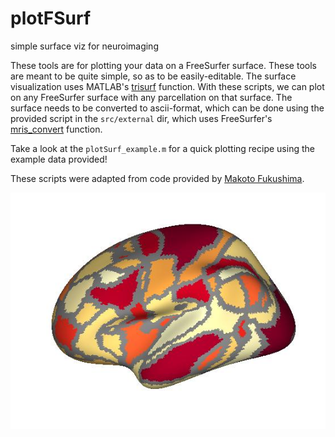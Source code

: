 # plotFSurf
simple surface viz for neuroimaging

These tools are for plotting your data on a FreeSurfer surface. These tools are meant to be quite simple, so as to be easily-editable. The surface visualization uses MATLAB's [trisurf](https://www.mathworks.com/help/matlab/ref/trisurf.html) function. With these scripts, we can plot on any FreeSurfer surface with any parcellation on that surface. The surface needs to be converted to ascii-format, which can be done using the provided script in the ``src/external`` dir, which uses FreeSurfer's [mris_convert](https://surfer.nmr.mgh.harvard.edu/fswiki/mris_convert) function. 

Take a look at the ``plotSurf_example.m`` for a quick plotting recipe using the example data provided!

These scripts were adapted from code provided by [Makoto Fukushima](https://sites.google.com/site/mfukushimaweb/home). 

![jpg image that doesnt look the hottest](./example_data/example_img.jpg)

